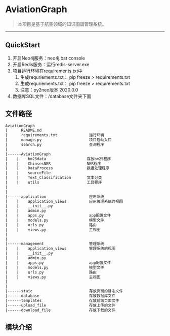 # AviationGraph

> 本项目是基于航空领域的知识图谱管理系统。

---

## QuickStart

1. 开启Neo4j服务：neo4j.bat console
2. 开启Redis服务：运行redis-server.exe
3. 项目运行环境在requirements.txt中
   1. 生成requriements.txt： pip freeze > requirements.txt
   2. 生成requriements.txt： pip freeze > requirements.txt
   3. 注意：py2neo版本 2020.0.0
4. 数据库SQL文件：/database文件夹下面


## 文件路径

```html
AviationGraph
|      README.md
|      requirements.txt              运行环境
|      manage.py                     项目启动入口
|      search.py                     查询程序
|
|------AviationGraph                  
|    |    bm25data                  存放bm25程序
|    |    ChinsesNER                NER程序
|    |    DataProcess               数据处理程序
|    |    sourceFile                
|    |    Text_Classification       文本分类
|    |    utils                     工具程序
|
|
|------application                   应用系统
|    |    application_views          应用管理系统的视图
|    |    __init__.py
|    |    admin.py                   
|    |    apps.py                    app配置文件
|    |    models.py                  模型文件
|    |    urls.py                    路由
|    |    views.py                   主视图
|
|
|------management                    管理系统
|    |    application_views          管理系统的视图
|    |    __init__.py
|    |    admin.py
|    |    apps.py                    app配置文件
|    |    models.py                  模型文件
|    |    urls.py                    路由
|    |    views.py                   主视图
|
|
|------staic                         存放页面的静态文件
|------database                      存放数据库文件
|------templates                     存放前端页面文件
|------upload_file                   存放上传的文件
|------download_file                 存放下载的文件

```
## 模块介绍